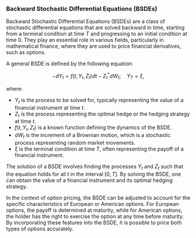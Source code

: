 ### Backward Stochastic Differential Equations (BSDEs) ###

Backward Stochastic Differential Equations (BSDEs) are a class of stochastic differential equations that are solved backward in time, starting from a terminal condition at time $T$ and progressing to an initial condition at time $0$. They play an essential role in various fields, particularly in mathematical finance, where they are used to price financial derivatives, such as options.

A general BSDE is defined by the following equation:

$$ -dY_t = f(t, Y_t, Z_t)dt  - Z_t^*dW_t; \quad Y_T = \xi , $$

where:
- $Y_t$ is the process to be solved for, typically representing the value of a financial instrument at time $t$.
- $Z_t$ is the process representing the optimal hedge or the hedging strategy at time $t$.
- $f(t, Y_t, Z_t)$ is a known function defining the dynamics of the BSDE.
- $dW_t$ is the increment of a Brownian motion, which is a stochastic process representing random market movements.
- $\xi$ is the terminal condition at time $T$, often representing the payoff of a financial instrument.

The solution of a BSDE involves finding the processes $Y_t$ and $Z_t$ such that the equation holds for all $t$ in the interval $[0, T]$. By solving the BSDE, one can obtain the value of a financial instrument and its optimal hedging strategy.

In the context of option pricing, the BSDE can be adjusted to account for the specific characteristics of European or American options. For European options, the payoff is determined at maturity, while for American options, the holder has the right to exercise the option at any time before maturity. By incorporating these features into the BSDE, it is possible to price both types of options accurately.
